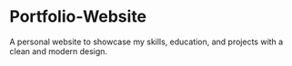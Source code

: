 # Portfolio-Website
A personal website to showcase my skills, education, and projects with a clean and modern design.
